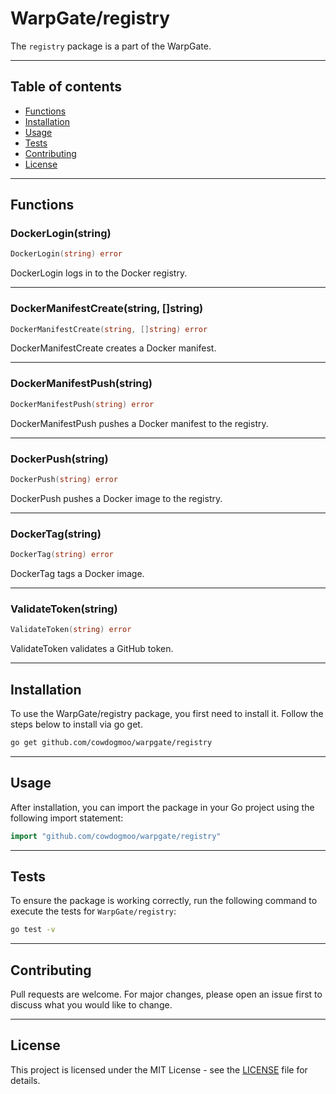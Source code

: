 # WarpGate/registry

The `registry` package is a part of the WarpGate.

---

## Table of contents

- [Functions](#functions)
- [Installation](#installation)
- [Usage](#usage)
- [Tests](#tests)
- [Contributing](#contributing)
- [License](#license)

---

## Functions

### DockerLogin(string)

```go
DockerLogin(string) error
```

DockerLogin logs in to the Docker registry.

---

### DockerManifestCreate(string, []string)

```go
DockerManifestCreate(string, []string) error
```

DockerManifestCreate creates a Docker manifest.

---

### DockerManifestPush(string)

```go
DockerManifestPush(string) error
```

DockerManifestPush pushes a Docker manifest to the registry.

---

### DockerPush(string)

```go
DockerPush(string) error
```

DockerPush pushes a Docker image to the registry.

---

### DockerTag(string)

```go
DockerTag(string) error
```

DockerTag tags a Docker image.

---

### ValidateToken(string)

```go
ValidateToken(string) error
```

ValidateToken validates a GitHub token.

---

## Installation

To use the WarpGate/registry package, you first need to install it.
Follow the steps below to install via go get.

```bash
go get github.com/cowdogmoo/warpgate/registry
```

---

## Usage

After installation, you can import the package in your Go project
using the following import statement:

```go
import "github.com/cowdogmoo/warpgate/registry"
```

---

## Tests

To ensure the package is working correctly, run the following
command to execute the tests for `WarpGate/registry`:

```bash
go test -v
```

---

## Contributing

Pull requests are welcome. For major changes,
please open an issue first to discuss what
you would like to change.

---

## License

This project is licensed under the MIT
License - see the [LICENSE](https://github.com/CowDogMoo/WarpGate/blob/main/LICENSE)
file for details.
